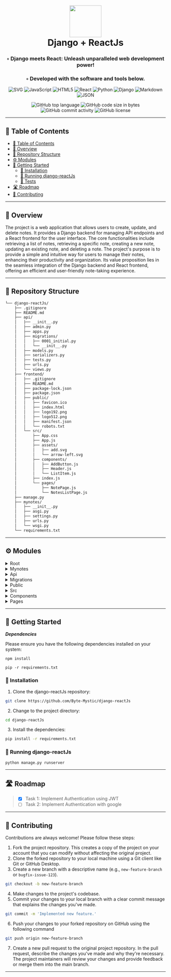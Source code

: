 <div align="center">
<h1 align="center">
<img src="https://static.codingforentrepreneurs.com/media/cfe-blog/reactify-django/reactify-django.jpg" width="100" />
<br>Django + ReactJs
</h1>
<h3>◦ Django meets React: Unleash unparalleled web development power!</h3>
<h3>◦ Developed with the software and tools below.</h3>

<p align="center">
<img src="https://img.shields.io/badge/SVG-FFB13B.svg?style&logo=SVG&logoColor=black" alt="SVG" />
<img src="https://img.shields.io/badge/JavaScript-F7DF1E.svg?style&logo=JavaScript&logoColor=black" alt="JavaScript" />
<img src="https://img.shields.io/badge/HTML5-E34F26.svg?style&logo=HTML5&logoColor=white" alt="HTML5" />
<img src="https://img.shields.io/badge/React-61DAFB.svg?style&logo=React&logoColor=black" alt="React" />

<img src="https://img.shields.io/badge/Python-3776AB.svg?style&logo=Python&logoColor=white" alt="Python" />
<img src="https://img.shields.io/badge/Django-092E20.svg?style&logo=Django&logoColor=white" alt="Django" />
<img src="https://img.shields.io/badge/Markdown-000000.svg?style&logo=Markdown&logoColor=white" alt="Markdown" />
<img src="https://img.shields.io/badge/JSON-000000.svg?style&logo=JSON&logoColor=white" alt="JSON" />
</p>
<img src="https://img.shields.io/github/languages/top/Byte-Mystic/django-reactJs?style&color=5D6D7E" alt="GitHub top language" />
<img src="https://img.shields.io/github/languages/code-size/Byte-Mystic/django-reactJs?style&color=5D6D7E" alt="GitHub code size in bytes" />
<img src="https://img.shields.io/github/commit-activity/m/Byte-Mystic/django-reactJs?style&color=5D6D7E" alt="GitHub commit activity" />
<img src="https://img.shields.io/github/license/Byte-Mystic/django-reactJs?style&color=5D6D7E" alt="GitHub license" />
</div>

---

## 📖 Table of Contents

- [📖 Table of Contents](#-table-of-contents)
- [📍 Overview](#-overview)
- [📂 Repository Structure](#-repository-structure)
- [⚙️ Modules](#modules)
- [🚀 Getting Started](#-getting-started)
  - [🔧 Installation](#-installation)
  - [🤖 Running django-reactJs](#-running-django-reactJs)
  - [🧪 Tests](#-tests)
- [🛣 Roadmap](#-roadmap)
- [🤝 Contributing](#-contributing)

---

## 📍 Overview

The project is a web application that allows users to create, update, and delete notes. It provides a Django backend for managing API endpoints and a React frontend for the user interface. The core functionalities include retrieving a list of notes, retrieving a specific note, creating a new note, updating an existing note, and deleting a note. The project's purpose is to provide a simple and intuitive way for users to manage their notes, enhancing their productivity and organization. Its value proposition lies in the seamless integration of the Django backend and React frontend, offering an efficient and user-friendly note-taking experience.

---

## 📂 Repository Structure

```sh
└── django-reactJs/
    ├── .gitignore
    ├── README.md
    ├── api/
    │   ├── __init__.py
    │   ├── admin.py
    │   ├── apps.py
    │   ├── migrations/
    │   │   ├── 0001_initial.py
    │   │   └── __init__.py
    │   ├── models.py
    │   ├── serializers.py
    │   ├── tests.py
    │   ├── urls.py
    │   └── views.py
    ├── frontend/
    │   ├── .gitignore
    │   ├── README.md
    │   ├── package-lock.json
    │   ├── package.json
    │   ├── public/
    │   │   ├── favicon.ico
    │   │   ├── index.html
    │   │   ├── logo192.png
    │   │   ├── logo512.png
    │   │   ├── manifest.json
    │   │   └── robots.txt
    │   └── src/
    │       ├── App.css
    │       ├── App.js
    │       ├── assets/
    │       │   ├── add.svg
    │       │   └── arrow-left.svg
    │       ├── components/
    │       │   ├── AddButton.js
    │       │   ├── Header.js
    │       │   └── ListItem.js
    │       ├── index.js
    │       └── pages/
    │           ├── NotePage.js
    │           └── NotesListPage.js
    ├── manage.py
    ├── mynotes/
    │   ├── __init__.py
    │   ├── asgi.py
    │   ├── settings.py
    │   ├── urls.py
    │   └── wsgi.py
    └── requirements.txt
```

---

## ⚙️ Modules

<details closed><summary>Root</summary>

| File                                                                                         | Summary                                                                                                                                                                                                                                                                                                 |
| -------------------------------------------------------------------------------------------- | ------------------------------------------------------------------------------------------------------------------------------------------------------------------------------------------------------------------------------------------------------------------------------------------------------- |
| [requirements.txt](https://github.com/Byte-Mystic/django-reactJs/blob/main/requirements.txt) | The code uses Django framework for building web applications, supported by asgiref and sqlparse libraries. It also incorporates Django Rest Framework for creating RESTful APIs. Additionally, django-cors-headers handles Cross-Origin Resource Sharing. The code relies on pytz for timezone support. |
| [manage.py](https://github.com/Byte-Mystic/django-reactJs/blob/main/manage.py)               | This code is the command-line utility for Django. It sets the environment, imports necessary modules, and executes administrative tasks specified through the command line.                                                                                                                             |

</details>

<details closed><summary>Mynotes</summary>

| File                                                                                       | Summary                                                                                                                                                                                                                                                                                                                                                                                            |
| ------------------------------------------------------------------------------------------ | -------------------------------------------------------------------------------------------------------------------------------------------------------------------------------------------------------------------------------------------------------------------------------------------------------------------------------------------------------------------------------------------------- |
| [settings.py](https://github.com/Byte-Mystic/django-reactJs/blob/main/mynotes/settings.py) | This code is the Django settings file for a "mynotes" project. It includes configuration settings such as secret key, debug mode, allowed hosts, installed apps, middleware, templates, database settings, password validation, internationalization, static files, and REST framework configuration. It also allows for cross-origin resource sharing (CORS) and uses token-based authentication. |
| [urls.py](https://github.com/Byte-Mystic/django-reactJs/blob/main/mynotes/urls.py)         | The code provides URL configuration for the "mynotes" project using Django framework. It includes paths for the admin panel, API endpoints, and a default path that displays an index.html template.                                                                                                                                                                                               |
| [wsgi.py](https://github.com/Byte-Mystic/django-reactJs/blob/main/mynotes/wsgi.py)         | This code is the WSGI configuration for the "mynotes" Django project. It sets up the WSGI callable object named "application" and gets the Django application object to handle incoming requests and serve responses.                                                                                                                                                                              |
| [asgi.py](https://github.com/Byte-Mystic/django-reactJs/blob/main/mynotes/asgi.py)         | The code defines the ASGI configuration for the "mynotes" project. It exposes an ASGI callable named "application" using the get_asgi_application() function from Django. The settings module is set to "mynotes.settings" using os.environ.setdefault().                                                                                                                                          |

</details>

<details closed><summary>Api</summary>

| File                                                                                         | Summary                                                                                                                                                                                                                                                                                                                                                                |
| -------------------------------------------------------------------------------------------- | ---------------------------------------------------------------------------------------------------------------------------------------------------------------------------------------------------------------------------------------------------------------------------------------------------------------------------------------------------------------------- |
| [tests.py](https://github.com/Byte-Mystic/django-reactJs/blob/main/api/tests.py)             | This code imports the TestCase class from the Django test module and creates a placeholder for tests to be defined.                                                                                                                                                                                                                                                    |
| [urls.py](https://github.com/Byte-Mystic/django-reactJs/blob/main/api/urls.py)               | This code defines URL patterns for a Django app. It maps different paths to corresponding views: getRoutes, getNotes, createNote, updateNote, deleteNote, and getNote. Each path has a unique name for easy referencing in the app.                                                                                                                                    |
| [views.py](https://github.com/Byte-Mystic/django-reactJs/blob/main/api/views.py)             | The code provides a set of API endpoints for managing notes. It allows users to retrieve a list of notes, retrieve a specific note, create a new note, update an existing note, and delete a note. The code utilizes Django for the backend and implements the necessary methods for interacting with the Notes model using the NoteSerializer for data serialization. |
| [models.py](https://github.com/Byte-Mystic/django-reactJs/blob/main/api/models.py)           | This code defines a Django model called "Notes" with a body field that stores text. It also includes timestamp fields for tracking when the note was last updated and when it was created. The **str** method returns the first 50 characters of the note's body.                                                                                                      |
| [admin.py](https://github.com/Byte-Mystic/django-reactJs/blob/main/api/admin.py)             | The code imports the Notes model and registers it with the Django admin site, allowing for easy management and interaction with the Notes data through the admin interface.                                                                                                                                                                                            |
| [apps.py](https://github.com/Byte-Mystic/django-reactJs/blob/main/api/apps.py)               | The code is a Django configuration that manages the core functionalities of the "api" app, including automatic field generation and handling of a big auto field. It ensures proper naming and setup for the app's functionality.                                                                                                                                      |
| [serializers.py](https://github.com/Byte-Mystic/django-reactJs/blob/main/api/serializers.py) | This code defines a serializer for the Notes model using the Django REST Framework. It automatically converts Notes objects into JSON representations.                                                                                                                                                                                                                 |

</details>

<details closed><summary>Migrations</summary>

| File                                                                                                      | Summary                                                                                                                                                                                    |
| --------------------------------------------------------------------------------------------------------- | ------------------------------------------------------------------------------------------------------------------------------------------------------------------------------------------ |
| [0001_initial.py](https://github.com/Byte-Mystic/django-reactJs/blob/main/api/migrations/0001_initial.py) | This code is a Django migration that creates a "Notes" model with fields for body, updated timestamp, and created timestamp. The "Notes" model will have an auto-incrementing primary key. |

</details>

<details closed><summary>Public</summary>

| File                                                                                             | Summary                                                                                                                                                                                                                                                                                                  |
| ------------------------------------------------------------------------------------------------ | -------------------------------------------------------------------------------------------------------------------------------------------------------------------------------------------------------------------------------------------------------------------------------------------------------- |
| [robots.txt](https://github.com/Byte-Mystic/django-reactJs/blob/main/frontend/public/robots.txt) | The code follows the standard guidelines of the Robots Exclusion Protocol by using a user-agent wildcard and allowing access to all pages. It ensures that web crawlers can freely access and index the website, effectively allowing search engines to display the website's content in search results. |
| [index.html](https://github.com/Byte-Mystic/django-reactJs/blob/main/frontend/public/index.html) | This code is the basic structure of an HTML file for a React app. It includes meta tags, links to resources, and a div element for rendering the app.                                                                                                                                                    |

</details>

<details closed><summary>Src</summary>

| File                                                                                      | Summary                                                                                                                                                                                                                                                                                                                                                                     |
| ----------------------------------------------------------------------------------------- | --------------------------------------------------------------------------------------------------------------------------------------------------------------------------------------------------------------------------------------------------------------------------------------------------------------------------------------------------------------------------- |
| [App.css](https://github.com/Byte-Mystic/django-reactJs/blob/main/frontend/src/App.css)   | The code provided sets the base styles for a web application. It defines colors, fonts, and basic CSS styles. It also includes styles for a container, app header, notes, and a floating button. The app header contains a title and a button. The notes section includes a list of notes with titles and timestamps. The floating button allows users to create new notes. |
| [App.js](https://github.com/Byte-Mystic/django-reactJs/blob/main/frontend/src/App.js)     | This code sets up a React application with routing capabilities using React Router. It renders a header component and defines two routes-one for a notes list page and another for a note page with dynamic ID. The app component is exported as the default for use in other modules.                                                                                      |
| [index.js](https://github.com/Byte-Mystic/django-reactJs/blob/main/frontend/src/index.js) | This code creates a React application that renders the component `<App />` into the HTML element with the ID `root`. It uses `StrictMode` to enable additional checks and warnings during development. The `ReactDOM.createRoot` function is used to create a root element for rendering the app.                                                                           |

</details>

<details closed><summary>Components</summary>

| File                                                                                                         | Summary                                                                                                                                                                                                                                                                                                                                                                                   |
| ------------------------------------------------------------------------------------------------------------ | ----------------------------------------------------------------------------------------------------------------------------------------------------------------------------------------------------------------------------------------------------------------------------------------------------------------------------------------------------------------------------------------- |
| [AddButton.js](https://github.com/Byte-Mystic/django-reactJs/blob/main/frontend/src/components/AddButton.js) | The code defines a React component called AddButton which renders a Link with a floating button appearance. When the button is clicked, it navigates to a route'/note/new'. The button displays an add icon, which is an SVG image imported from the'../assets/add.svg' file.                                                                                                             |
| [Header.js](https://github.com/Byte-Mystic/django-reactJs/blob/main/frontend/src/components/Header.js)       | The code defines a React component called Header, which returns a div containing a heading with the text "Note List" and a CSS class of "app-header". It is typically used to display a header section in a React application.                                                                                                                                                            |
| [ListItem.js](https://github.com/Byte-Mystic/django-reactJs/blob/main/frontend/src/components/ListItem.js)   | This code defines a React functional component called "ListItem". It takes in a "note" object as a prop, and it renders a link to a specific note. The component also extracts the note's title, content, and updated time using helper functions. The extracted data is then rendered within a div, with the title displayed in an h3 tag and the content and time displayed in a p tag. |

</details>

<details closed><summary>Pages</summary>

| File                                                                                                            | Summary                                                                                                                                                                                                                                                                                                                                                                                                                                                |
| --------------------------------------------------------------------------------------------------------------- | ------------------------------------------------------------------------------------------------------------------------------------------------------------------------------------------------------------------------------------------------------------------------------------------------------------------------------------------------------------------------------------------------------------------------------------------------------ |
| [NotesListPage.js](https://github.com/Byte-Mystic/django-reactJs/blob/main/frontend/src/pages/NotesListPage.js) | This code is a React functional component that displays a list of notes. It fetches the data from an API endpoint and updates the state with the notes received. The notes are then mapped to individual ListItem components to be rendered. The component also includes an AddButton component for adding new notes.                                                                                                                                  |
| [NotePage.js](https://github.com/Byte-Mystic/django-reactJs/blob/main/frontend/src/pages/NotePage.js)           | The code is a React component that represents a note page. It retrieves a specific note based on the provided ID, allows the user to create, update, or delete notes, and navigates back to the home page. The note content is displayed in a textarea and changes are saved accordingly. It also provides a delete button for existing notes and a done button for new notes. The code utilizes various React hooks and the react-router-dom library. |

</details>

---

## 🚀 Getting Started

**_Dependencies_**

Please ensure you have the following dependencies installed on your system:

`npm install`

`pip -r requirements.txt`

### 🔧 Installation

1. Clone the django-reactJs repository:

```sh
git clone https://github.com/Byte-Mystic/django-reactJs
```

2. Change to the project directory:

```sh
cd django-reactJs
```

3. Install the dependencies:

```sh
pip install -r requirements.txt
```

### 🤖 Running django-reactJs

```sh
python manage.py runserver
```

---

## 🛣 Roadmap

> - [x] Task 1: Implement Authentication using JWT
> - [ ] Task 2: Implement Authentication with google

---

## 🤝 Contributing

Contributions are always welcome! Please follow these steps:

1. Fork the project repository. This creates a copy of the project on your account that you can modify without affecting the original project.
2. Clone the forked repository to your local machine using a Git client like Git or GitHub Desktop.
3. Create a new branch with a descriptive name (e.g., `new-feature-branch` or `bugfix-issue-123`).

```sh
git checkout -b new-feature-branch
```

4. Make changes to the project's codebase.
5. Commit your changes to your local branch with a clear commit message that explains the changes you've made.

```sh
git commit -m 'Implemented new feature.'
```

6. Push your changes to your forked repository on GitHub using the following command

```sh
git push origin new-feature-branch
```

7. Create a new pull request to the original project repository. In the pull request, describe the changes you've made and why they're necessary.
   The project maintainers will review your changes and provide feedback or merge them into the main branch.

---
